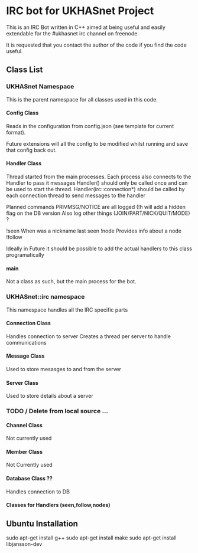 # IRC bot for UKHASnet Project
This is an IRC Bot written in C++ aimed at being useful and easily
extendable for the #ukhasnet irc channel on freenode.

It is requested that you contact the author of the code if you find the code useful.

## Class List

### UKHASnet Namespace
This is the parent namespace for all classes used in this code.

#### Config Class
Reads in the configuration from config.json (see template for current format).

Future extensions will all the config to be modified whilst running and save that config back out.

#### Handler Class
Thread started from the main processes. Each process also connects to the Handler to pass it messages
Handler() should only be called once and can be used to start the thread.
Handler(irc::connection*) should be called by each connection thread to send messages to the handler

Planned commands
PRIVMSG/NOTICE are all logged (!h will add a hidden flag on the DB version
Also log other things (JOIN/PART/NICK/QUIT/MODE) ?

!seen <nick>
	When was a nickname last seen
!node <Node ID>
	Provides info about a node
!follow <Node ID>

Ideally in Future it should be possible to add the actual handlers to this class programatically

#### main
Not a class as such, but the main process for the bot.

### UKHASnet::irc namespace
This namespace handles all the IRC specific parts

#### Connection Class
Handles connection to server
Creates a thread per server to handle communications

#### Message Class
Used to store mesasges to and from the server


#### Server Class
Used to store details about a server






### TODO / Delete from local source ...
#### Channel Class
Not currently used

#### Member Class
Not Currently used

#### Database Class ??
Handles connection to DB

#### Classes for Handlers (seen,follow,nodes)

## Ubuntu Installation
sudo apt-get install g++
sudo apt-get install make
sudo apt-get install libjansson-dev
